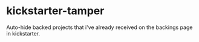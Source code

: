 # kickstarter-tamper
Auto-hide backed projects that i've already received on the backings page in kickstarter.
